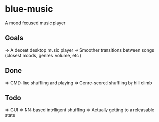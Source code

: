 # blue-music
A mood focused music player

## Goals
=> A decent desktop music player
=> Smoother transitions between songs (closest moods, genres, volume, etc.)

## Done
=> CMD-line shuffling and playing
=> Genre-scored shuffling by hill climb

## Todo
=> GUI
=> NN-based intelligent shuffling
=> Actually getting to a releasable state
